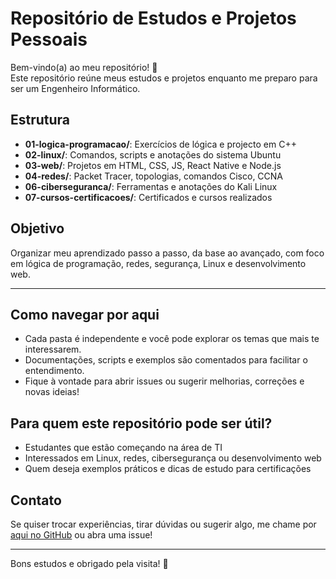 # Repositório de Estudos e Projetos Pessoais

Bem-vindo(a) ao meu repositório! 👋  
Este repositório reúne meus estudos e projetos enquanto me preparo para ser um Engenheiro Informático.

## Estrutura

- **01-logica-programacao/**: Exercícios de lógica   e projecto em C++
- **02-linux/**: Comandos, scripts e anotações do sistema Ubuntu
- **03-web/**: Projetos em HTML, CSS, JS, React Native e Node.js
- **04-redes/**: Packet Tracer, topologias, comandos Cisco, CCNA
- **06-ciberseguranca/**: Ferramentas e anotações do Kali Linux
- **07-cursos-certificacoes/**: Certificados e cursos realizados

## Objetivo

Organizar meu aprendizado passo a passo, da base ao avançado, com foco em lógica de programação, redes, segurança, Linux e desenvolvimento web.

---

## Como navegar por aqui

- Cada pasta é independente e você pode explorar os temas que mais te interessarem.
- Documentações, scripts e exemplos são comentados para facilitar o entendimento.
- Fique à vontade para abrir issues ou sugerir melhorias, correções e novas ideias!

## Para quem este repositório pode ser útil?

- Estudantes que estão começando na área de TI
- Interessados em Linux, redes, cibersegurança ou desenvolvimento web
- Quem deseja exemplos práticos e dicas de estudo para certificações

## Contato

Se quiser trocar experiências, tirar dúvidas ou sugerir algo, me chame por [aqui no GitHub](https://github.com/aricouvent) ou abra uma issue!

---

Bons estudos e obrigado pela visita! 🚀
